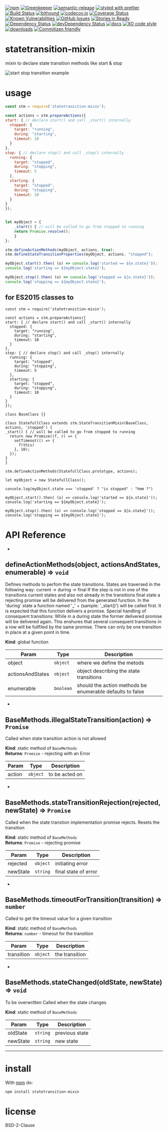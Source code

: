 [![npm](https://img.shields.io/npm/v/statetransition-mixin.svg)](https://www.npmjs.com/package/statetransition-mixin)
[![Greenkeeper](https://badges.greenkeeper.io/arlac77/statetransition-mixin.svg)](https://greenkeeper.io/)
[![semantic-release](https://img.shields.io/badge/%20%20%F0%9F%93%A6%F0%9F%9A%80-semantic--release-e10079.svg)](https://github.com/arlac77/statetransition-mixin)
[![styled with prettier](https://img.shields.io/badge/styled_with-prettier-ff69b4.svg)](https://github.com/prettier/prettier)
[![Build Status](https://secure.travis-ci.org/arlac77/statetransition-mixin.png)](http://travis-ci.org/arlac77/statetransition-mixin)
[![bithound](https://www.bithound.io/github/arlac77/statetransition-mixin/badges/score.svg)](https://www.bithound.io/github/arlac77/statetransition-mixin)
[![codecov.io](http://codecov.io/github/arlac77/statetransition-mixin/coverage.svg?branch=master)](http://codecov.io/github/arlac77/statetransition-mixin?branch=master)
[![Coverage Status](https://coveralls.io/repos/arlac77/statetransition-mixin/badge.svg)](https://coveralls.io/r/arlac77/statetransition-mixin)
[![Known Vulnerabilities](https://snyk.io/test/github/arlac77/statetransition-mixin/badge.svg)](https://snyk.io/test/github/arlac77/statetransition-mixin)
[![GitHub Issues](https://img.shields.io/github/issues/arlac77/statetransition-mixin.svg?style=flat-square)](https://github.com/arlac77/statetransition-mixin/issues)
[![Stories in Ready](https://badge.waffle.io/arlac77/statetransition-mixin.svg?label=ready&title=Ready)](http://waffle.io/arlac77/statetransition-mixin)
[![Dependency Status](https://david-dm.org/arlac77/statetransition-mixin.svg)](https://david-dm.org/arlac77/statetransition-mixin)
[![devDependency Status](https://david-dm.org/arlac77/statetransition-mixin/dev-status.svg)](https://david-dm.org/arlac77/statetransition-mixin#info=devDependencies)
[![docs](http://inch-ci.org/github/arlac77/statetransition-mixin.svg?branch=master)](http://inch-ci.org/github/arlac77/statetransition-mixin)
[![XO code style](https://img.shields.io/badge/code_style-XO-5ed9c7.svg)](https://github.com/sindresorhus/xo)
[![downloads](http://img.shields.io/npm/dm/statetransition-mixin.svg?style=flat-square)](https://npmjs.org/package/statetransition-mixin)
[![Commitizen friendly](https://img.shields.io/badge/commitizen-friendly-brightgreen.svg)](http://commitizen.github.io/cz-cli/)

statetransition-mixin
====
mixin to declare state transition methods like start & stop

![start stop transition example](doc/start-stop.png)

usage
=====

```js
const stm = require('statetransition-mixin');

const actions = stm.prepareActions({
start: { // declare start() and call _start() internally
  stopped: {
    target: "running",
    during: "starting",
    timeout: 10
  }
},
stop: { // declare stop() and call _stop() internally
  running: {
    target: "stopped",
    during: "stopping",
    timeout: 5
  },
  starting: {
    target: "stopped",
    during: "stopping",
    timeout: 10
  }
}
});


let myObject = {
    _start() { // will be called to go from stopped to running
    return Promise.resolve();
    }
};

stm.defineActionMethods(myObject, actions, true);
stm.defineStateTransitionProperties(myObject, actions, "stopped");

myObject.start().then( (o) => console.log('started == ${o.state}'));
console.log('starting == ${myObject.state}');

myObject.stop().then( (o) => console.log('stopped == ${o.state}'));
console.log('stopping == ${myObject.state}');
```

for ES2015 classes to
------------------

<!-- skip-example -->
```es6
const stm = require('statetransition-mixin');

const actions = stm.prepareActions({
start: { // declare start() and call _start() internally
  stopped: {
    target: "running",
    during: "starting",
    timeout: 10
  }
},
stop: { // declare stop() and call _stop() internally
  running: {
    target: "stopped",
    during: "stopping",
    timeout: 5
  },
  starting: {
    target: "stopped",
    during: "stopping",
    timeout: 10
  }
}
});

class BaseClass {}

class StatefullClass extends stm.StateTransitionMixin(BaseClass, actions, 'stopped') {
_start() { // will be called to go from stopped to running
  return new Promise((f, r) => {
    setTimeout(() => {
      f(this)
    }, 10);
  });
}
}

stm.defineActionMethods(StatefullClass.prototype, actions);

let myObject = new StatefullClass();

console.log(myObject.state === 'stopped' ? "is stopped" : "hmm ?")

myObject.start().then( (o) => console.log('started == ${o.state}'));
console.log('starting == ${myObject.state}');

myObject.stop().then( (o) => console.log('stopped == ${o.state}'));
console.log('stopping == ${myObject.state}');
```

# API Reference

* <a name="defineActionMethods"></a>

## defineActionMethods(object, actionsAndStates, enumerable) ⇒ <code>void</code>
Defines methods to perfom the state transitions.
States are traversed in the following way:
current -> during -> final
If the step is not in one of the transitions current
states and also not already in the transitions final
state a rejecting promise will be delivered from the
generated function. In the 'during' state a function
named '_' + <transitions name> (sample: '_start()')
will be called first.
It is expected that this function delivers a promise.
Special handling of consequent transitions:
While in a during state the former delivered promise will be
delivered again. This enshures that several consequent
transitions in a row will be fullfiled by the same promise.
There can only be one transition in place at a given point in time.

**Kind**: global function  

| Param | Type | Description |
| --- | --- | --- |
| object | <code>object</code> | where we define the metods |
| actionsAndStates | <code>object</code> | object describing the state transitions |
| enumerable | <code>boolean</code> | should the action methods be enumerable defaults to false |


* <a name="BaseMethods.illegalStateTransition"></a>

## BaseMethods.illegalStateTransition(action) ⇒ <code>Promise</code>
Called when state transition action is not allowed

**Kind**: static method of <code>BaseMethods</code>  
**Returns**: <code>Promise</code> - rejecting with an Error  

| Param | Type | Description |
| --- | --- | --- |
| action | <code>object</code> | to be acted on |


* <a name="BaseMethods.stateTransitionRejection"></a>

## BaseMethods.stateTransitionRejection(rejected, newState) ⇒ <code>Promise</code>
Called when the state transtion implementation promise rejects.
Resets the transition

**Kind**: static method of <code>BaseMethods</code>  
**Returns**: <code>Promise</code> - rejecting promise  

| Param | Type | Description |
| --- | --- | --- |
| rejected | <code>object</code> | initiating error |
| newState | <code>string</code> | final state of error |


* <a name="BaseMethods.timeoutForTransition"></a>

## BaseMethods.timeoutForTransition(transition) ⇒ <code>number</code>
Called to get the timeout value for a given transition

**Kind**: static method of <code>BaseMethods</code>  
**Returns**: <code>number</code> - timeout for the transition  

| Param | Type | Description |
| --- | --- | --- |
| transition | <code>object</code> | the transition |


* <a name="BaseMethods.stateChanged"></a>

## BaseMethods.stateChanged(oldState, newState) ⇒ <code>void</code>
To be overwritten
Called when the state changes

**Kind**: static method of <code>BaseMethods</code>  

| Param | Type | Description |
| --- | --- | --- |
| oldState | <code>string</code> | previous state |
| newState | <code>string</code> | new state |


* * *

install
=======

With [npm](http://npmjs.org) do:

```
npm install statetransition-mixin
```


license
=======

BSD-2-Clause
